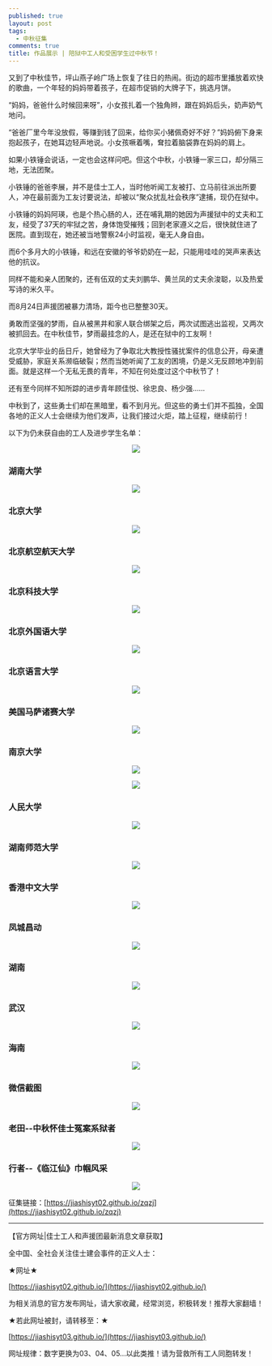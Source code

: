 ```yaml
---
published: true
layout: post
tags:
  - 中秋征集
comments: true
title: 作品展示 | 陪狱中工人和受困学生过中秋节！
---
```



又到了中秋佳节，坪山燕子岭广场上恢复了往日的热闹。街边的超市里播放着欢快的歌曲，一个年轻的妈妈带着孩子，在超市促销的大牌子下，挑选月饼。

“妈妈，爸爸什么时候回来呀”，小女孩扎着一个独角辫，跟在妈妈后头，奶声奶气地问。

“爸爸厂里今年没放假，等赚到钱了回来，给你买小猪佩奇好不好？”妈妈俯下身来抱起孩子，在她耳边轻声地说。小女孩噘着嘴，耷拉着脑袋靠在妈妈的肩上。

如果小铁锤会说话，一定也会这样问吧。但这个中秋，小铁锤一家三口，却分隔三地，无法团聚。

小铁锤的爸爸李展，并不是佳士工人，当时他听闻工友被打、立马前往派出所要人，冲在最前面为工友讨要说法，却被以“聚众扰乱社会秩序”逮捕，现仍在狱中。

小铁锤的妈妈阿瑛，也是个热心肠的人，还在哺乳期的她因为声援狱中的丈夫和工友，经受了37天的牢狱之苦，身体饱受摧残；回到老家遵义之后，很快就住进了医院。直到现在，她还被当地警察24小时监视，毫无人身自由。

而6个多月大的小铁锤，和远在安徽的爷爷奶奶在一起，只能用哇哇的哭声来表达他的抗议。

同样不能和亲人团聚的，还有伍双的丈夫刘鹏华、黄兰凤的丈夫余浚聪，以及热爱写诗的米久平。

而8月24日声援团被暴力清场，距今也已整整30天。

勇敢而坚强的梦雨，自从被黑井和家人联合绑架之后，两次试图逃出监视，又两次被抓回去。在中秋佳节，梦雨最挂念的人，是还在狱中的工友啊！

北京大学毕业的岳日斤，她曾经为了争取北大教授性骚扰案件的信息公开，母亲遭受威胁，家庭关系濒临破裂；然而当她听闻了工友的困境，仍是义无反顾地冲到前面。就是这样一个无私无畏的青年，不知在何处度过这个中秋节了！

还有至今同样不知所踪的进步青年顾佳悦、徐忠良、杨少强……

中秋到了，这些勇士们却在黑暗里，看不到月光。但这些的勇士们并不孤独，全国各地的正义人士会继续为他们发声，让我们接过火炬，踏上征程，继续前行！ 

以下为仍未获自由的工人及进步学生名单：

<p align="center"> <img src="http://api.superbed.cn/pic/5ba8eb799dc6d632e1ab44f3"> </p>



### 湖南大学
<p align="center"> <img src="https://i.loli.net/2018/09/24/5ba8cca30d8e7.jpg"> </p>

### 北京大学
<p align="center"> <img src="https://i.loli.net/2018/09/24/5ba8ccf2b58c4.jpg"> </p>

### 北京航空航天大学
<p align="center"> <img src="https://i.loli.net/2018/09/24/5ba8cd1de6f15.jpg"> </p>

### 北京科技大学
<p align="center"> <img src="http://api.superbed.cn/pic/5ba8cd759dc6d632e1ab44a7"> </p>

### 北京外国语大学
<p align="center"> <img src="https://i.loli.net/2018/09/24/5ba8cdea6c03c.jpg"> </p>

### 北京语言大学
<p align="center"> <img src="https://i.loli.net/2018/09/24/5ba8ce24bff8d.jpg"> </p>

### 美国马萨诸赛大学
<p align="center"> <img src="https://i.loli.net/2018/09/24/5ba8ce4435f39.jpg"> </p>

### 南京大学
<p align="center"> <img src="https://i.loli.net/2018/09/24/5ba8cea1e4fc9.jpg"> </p>

<p align="center"> <img src="https://i.loli.net/2018/09/24/5ba8e348413eb.png"> </p>

### 人民大学
<p align="center"> <img src="https://i.loli.net/2018/09/24/5ba8cec56bde5.jpg"> </p>

### 湖南师范大学
<p align="center"> <img src="https://i.loli.net/2018/09/24/5ba8e30392fd2.png"> </p>

### 香港中文大学
<p align="center"> <img src="https://i.loli.net/2018/09/24/5ba8e3ebb122e.jpg"> </p>

### 凤城昌动
<p align="center"> <img src="https://i.loli.net/2018/09/24/5ba8e42b957b9.png"> </p>

### 湖南
<p align="center"> <img src="https://i.loli.net/2018/09/24/5ba8e44eddaa1.jpg"> </p>

### 武汉
<p align="center"> <img src="https://i.loli.net/2018/09/24/5ba8e56ab5234.jpg"> </p>

### 海南
<p align="center"> <img src="https://i.loli.net/2018/09/24/5ba8e5c8cacc8.jpg"> </p>

### 微信截图
<p align="center"> <img src="https://ww1.sinaimg.cn/large/005YhI8igy1fvky16faw6j308l0c60x6"> </p>


### 老田--中秋怀佳士冤案系狱者
<p align="center"> <img src="https://ww1.sinaimg.cn/large/005YhI8igy1fvky2h6jcij31hc0u0npd"> </p>

### 行者--《临江仙》巾帼风采
<p align="center"> <img src="http://api.superbed.cn/pic/5ba8e5029dc6d632e1ab44ee"> </p>


征集链接：[https://jiashisyt02.github.io/zqzj](https://jiashisyt02.github.io/zqzj)



---
【官方网址|佳士工人和声援团最新消息文章获取】

全中国、全社会关注佳士建会事件的正义人士：

★网址★

[https://jiashisyt02.github.io/](https://jiashisyt02.github.io/)

为相关消息的官方发布网址，请大家收藏，经常浏览，积极转发！推荐大家翻墙！

★若此网址被封，请转移至：★

[https://jiashisyt03.github.io/](https://jiashisyt03.github.io/)

网址规律：数字更换为03、04、05...以此类推！请为营救所有工人同胞转发！
